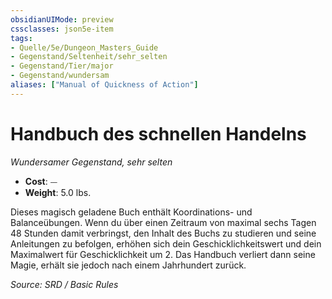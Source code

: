 ```yaml
---
obsidianUIMode: preview
cssclasses: json5e-item
tags:
- Quelle/5e/Dungeon_Masters_Guide
- Gegenstand/Seltenheit/sehr_selten
- Gegenstand/Tier/major
- Gegenstand/wundersam
aliases: ["Manual of Quickness of Action"]
---
```

# Handbuch des schnellen Handelns
*Wundersamer Gegenstand, sehr selten*  

- **Cost**: ⏤
- **Weight**: 5.0 lbs.

Dieses magisch geladene Buch enthält Koordinations- und Balanceübungen. Wenn du über einen Zeitraum von maximal sechs Tagen 48 Stunden damit verbringst, den Inhalt des Buchs zu studieren und seine Anleitungen zu befolgen, erhöhen sich dein Geschicklichkeitswert und dein Maximalwert für Geschicklichkeit um 2. Das Handbuch verliert dann seine Magie, erhält sie jedoch nach einem Jahrhundert zurück.

*Source: SRD / Basic Rules*